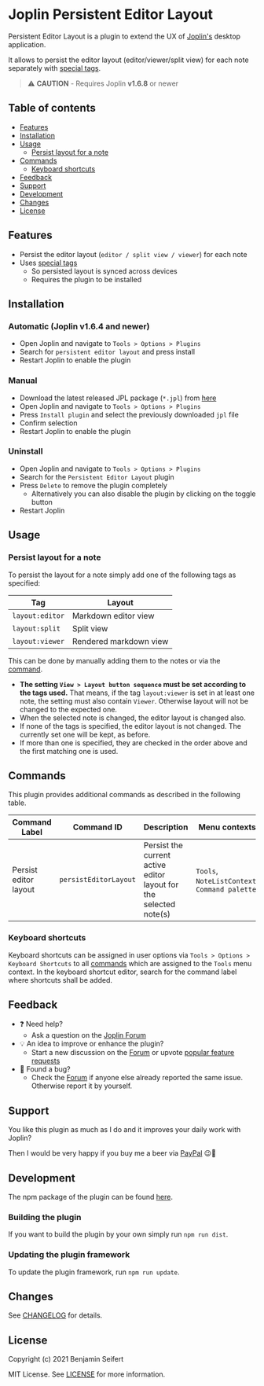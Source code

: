 # Joplin Persistent Editor Layout

Persistent Editor Layout is a plugin to extend the UX of [Joplin's](https://joplinapp.org/) desktop application.

It allows to persist the editor layout (editor/viewer/split view) for each note separately with [special tags](#usage).

> :warning: **CAUTION** - Requires Joplin **v1.6.8** or newer

## Table of contents

- [Features](#features)
- [Installation](#installation)
- [Usage](#usage)
  - [Persist layout for a note](#persist-layout-for-a-note)
- [Commands](#commands)
  - [Keyboard shortcuts](#keyboard-shortcuts)
- [Feedback](#feedback)
- [Support](#support)
- [Development](#development)
- [Changes](#changes)
- [License](#license)

## Features

- Persist the editor layout (`editor / split view / viewer`) for each note
- Uses [special tags](#persist-layout-for-a-note)
  - So persisted layout is synced across devices
  - Requires the plugin to be installed

## Installation

### Automatic (Joplin v1.6.4 and newer)

- Open Joplin and navigate to `Tools > Options > Plugins`
- Search for `persistent editor layout` and press install
- Restart Joplin to enable the plugin

### Manual

- Download the latest released JPL package (`*.jpl`) from [here](https://github.com/benji300/joplin-persistent-layout/releases)
- Open Joplin and navigate to `Tools > Options > Plugins`
- Press `Install plugin` and select the previously downloaded `jpl` file
- Confirm selection
- Restart Joplin to enable the plugin

### Uninstall

- Open Joplin and navigate to `Tools > Options > Plugins`
- Search for the `Persistent Editor Layout` plugin
- Press `Delete` to remove the plugin completely
  - Alternatively you can also disable the plugin by clicking on the toggle button
- Restart Joplin

## Usage

### Persist layout for a note

To persist the layout for a note simply add one of the following tags as specified:

| Tag             | Layout                 |
| --------------- | ---------------------- |
| `layout:editor` | Markdown editor view   |
| `layout:split`  | Split view             |
| `layout:viewer` | Rendered markdown view |

This can be done by manually adding them to the notes or via the [command](#commands).

- **The setting `View > Layout button sequence` must be set according to the tags used.**
  That means, if the tag `layout:viewer` is set in at least one note, the setting must also contain `Viewer`.
  Otherwise layout will not be changed to the expected one.
- When the selected note is changed, the editor layout is changed also.
- If none of the tags is specified, the editor layout is not changed. The currently set one will be kept, as before.
- If more than one is specified, they are checked in the order above and the first matching one is used.

## Commands

This plugin provides additional commands as described in the following table.

| Command Label         | Command ID            | Description                                                       | Menu contexts                                 |
| --------------------- | --------------------- | ----------------------------------------------------------------- | --------------------------------------------- |
| Persist editor layout | `persistEditorLayout` | Persist the current active editor layout for the selected note(s) | `Tools`, `NoteListContext`, `Command palette` |

### Keyboard shortcuts

Keyboard shortcuts can be assigned in user options via `Tools > Options > Keyboard Shortcuts` to all [commands](#commands) which are assigned to the `Tools` menu context.
In the keyboard shortcut editor, search for the command label where shortcuts shall be added.

## Feedback

- :question: Need help?
  - Ask a question on the [Joplin Forum](https://discourse.joplinapp.org/t/persist-editor-layout-plugin/14411)
- :bulb: An idea to improve or enhance the plugin?
  - Start a new discussion on the [Forum](https://discourse.joplinapp.org/t/persist-editor-layout-plugin/14411) or upvote [popular feature requests](https://github.com/benji300/joplin-persistent-layout/issues?q=is%3Aissue+is%3Aopen+label%3Aenhancement+sort%3Areactions-%2B1-desc+)
- :bug: Found a bug?
  - Check the [Forum](https://discourse.joplinapp.org/t/persist-editor-layout-plugin/14411) if anyone else already reported the same issue. Otherwise report it by yourself.

## Support

You like this plugin as much as I do and it improves your daily work with Joplin?

Then I would be very happy if you buy me a beer via [PayPal](https://www.paypal.com/donate?hosted_button_id=6FHDGK3PTNU22) :wink::beer:

## Development

The npm package of the plugin can be found [here](https://www.npmjs.com/package/joplin-plugin-persistent-editor-layout).

### Building the plugin

If you want to build the plugin by your own simply run `npm run dist`.

### Updating the plugin framework

To update the plugin framework, run `npm run update`.

## Changes

See [CHANGELOG](./CHANGELOG.md) for details.

## License

Copyright (c) 2021 Benjamin Seifert

MIT License. See [LICENSE](./LICENSE) for more information.

